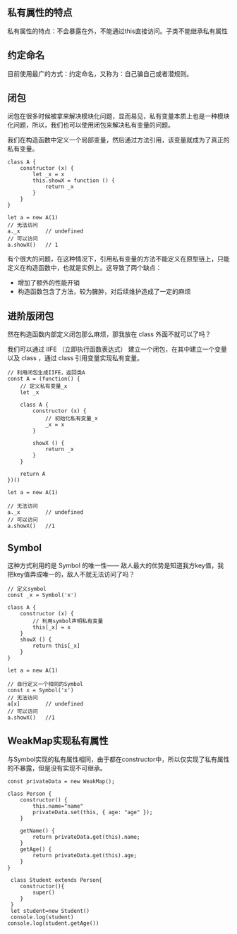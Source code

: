 ## 私有属性的特点

私有属性的特点：不会暴露在外，不能通过this直接访问。子类不能继承私有属性

## 约定命名

目前使用最广的方式：约定命名，又称为：自己骗自己或者潜规则。


## 闭包

闭包在很多时候被拿来解决模块化问题，显而易见，私有变量本质上也是一种模块化问题，所以，我们也可以使用闭包来解决私有变量的问题。

我们在构造函数中定义一个局部变量，然后通过方法引用，该变量就成为了真正的私有变量。
```tsx
class A {
    constructor (x) {
        let _x = x
        this.showX = function () {
            return _x
        }
    }
}

let a = new A(1)
// 无法访问
a._x		// undefined
// 可以访问
a.showX()	// 1
```

有个很大的问题，在这种情况下，引用私有变量的方法不能定义在原型链上，只能定义在构造函数中，也就是实例上。这导致了两个缺点：

- 增加了额外的性能开销
- 构造函数包含了方法，较为臃肿，对后续维护造成了一定的麻烦

## 进阶版闭包

然在构造函数内部定义闭包那么麻烦，那我放在 class 外面不就可以了吗？

我们可以通过 IIFE （立即执行函数表达式） 建立一个闭包，在其中建立一个变量以及 class ，通过 class 引用变量实现私有变量。

```tsx
// 利用闭包生成IIFE，返回类A
const A = (function() {
    // 定义私有变量_x
    let _x

    class A {
        constructor (x) {
            // 初始化私有变量_x
            _x = x
        }

        showX () {
            return _x
        }
    }

    return A
})()

let a = new A(1)

// 无法访问
a._x		// undefined
// 可以访问
a.showX()	//1

```

## Symbol

这种方式利用的是 Symbol 的唯一性—— 敌人最大的优势是知道我方key值，我把key值弄成唯一的，敌人不就无法访问了吗？

```tsx
// 定义symbol
const _x = Symbol('x')

class A {
    constructor (x) {
        // 利用symbol声明私有变量
        this[_x] = x
    }
    showX () {
        return this[_x]
    }
}

let a = new A(1)

// 自行定义一个相同的Symbol
const x = Symbol('x')
// 无法访问
a[x]		// undefined
// 可以访问
a.showX()	//1

```

##  WeakMap实现私有属性

与Symbol实现的私有属性相同，由于都在constructor中，所以仅实现了私有属性的不暴露，但是没有实现不可继承。
```tsx
const privateData = new WeakMap();

class Person {
    constructor() {
        this.name="name"
        privateData.set(this, { age: "age" });
    }

    getName() {
        return privateData.get(this).name;
    }
    getAge() {
        return privateData.get(this).age;
    }
}

 class Student extends Person{
    constructor(){
        super()
    }
 }
 let student=new Student()
 console.log(student)
console.log(student.getAge())
```